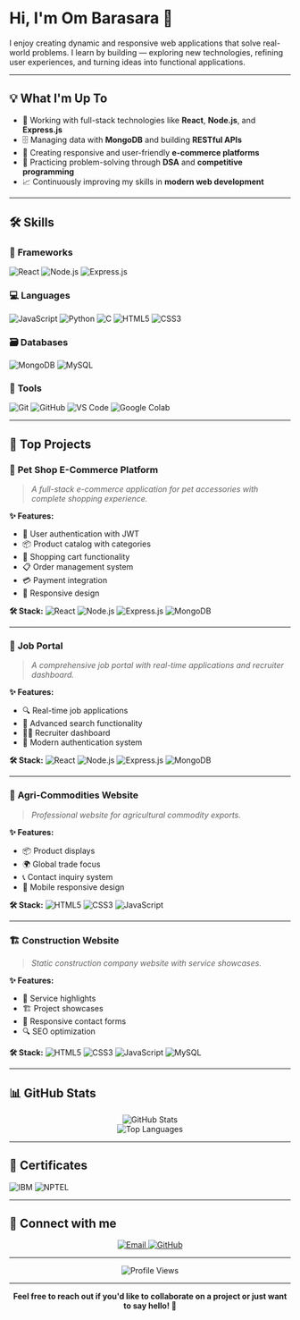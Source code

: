 # Hi, I'm Om Barasara 👋

I enjoy creating dynamic and responsive web applications that solve real-world problems. I learn by building — exploring new technologies, refining user experiences, and turning ideas into functional applications.

---

## 💡 What I'm Up To

- 🔧 Working with full-stack technologies like **React**, **Node.js**, and **Express.js**
- 🗄️ Managing data with **MongoDB** and building **RESTful APIs**
- 🛒 Creating responsive and user-friendly **e-commerce platforms**
- 🧠 Practicing problem-solving through **DSA** and **competitive programming**
- 📈 Continuously improving my skills in **modern web development**

---

## 🛠️ Skills

### 🚀 **Frameworks**
![React](https://img.shields.io/badge/React-20232A?style=for-the-badge&logo=react&logoColor=61DAFB)
![Node.js](https://img.shields.io/badge/Node.js-43853D?style=for-the-badge&logo=node.js&logoColor=white)
![Express.js](https://img.shields.io/badge/Express.js-404D59?style=for-the-badge&logo=express&logoColor=white)

### 💻 **Languages**
![JavaScript](https://img.shields.io/badge/JavaScript-F7DF1E?style=for-the-badge&logo=javascript&logoColor=black)
![Python](https://img.shields.io/badge/Python-3776AB?style=for-the-badge&logo=python&logoColor=white)
![C](https://img.shields.io/badge/C-00599C?style=for-the-badge&logo=c&logoColor=white)
![HTML5](https://img.shields.io/badge/HTML5-E34F26?style=for-the-badge&logo=html5&logoColor=white)
![CSS3](https://img.shields.io/badge/CSS3-1572B6?style=for-the-badge&logo=css3&logoColor=white)

### 🗃️ **Databases**
![MongoDB](https://img.shields.io/badge/MongoDB-4EA94B?style=for-the-badge&logo=mongodb&logoColor=white)
![MySQL](https://img.shields.io/badge/MySQL-4479A1?style=for-the-badge&logo=mysql&logoColor=white)

### 🧰 **Tools**
![Git](https://img.shields.io/badge/Git-F05032?style=for-the-badge&logo=git&logoColor=white)
![GitHub](https://img.shields.io/badge/GitHub-100000?style=for-the-badge&logo=github&logoColor=white)
![VS Code](https://img.shields.io/badge/VS_Code-007ACC?style=for-the-badge&logo=visual-studio-code&logoColor=white)
![Google Colab](https://img.shields.io/badge/Colab-F9AB00?style=for-the-badge&logo=googlecolab&logoColor=white)

---

## 🚀 Top Projects

### 🐾 **Pet Shop E-Commerce Platform**
> *A full-stack e-commerce application for pet accessories with complete shopping experience.*

**✨ Features:**
- 🔐 User authentication with JWT
- 📦 Product catalog with categories
- 🛒 Shopping cart functionality
- 📋 Order management system
- 💳 Payment integration
- 📱 Responsive design

**🛠️ Stack:** ![React](https://img.shields.io/badge/React-20232A?style=flat&logo=react&logoColor=61DAFB) ![Node.js](https://img.shields.io/badge/Node.js-43853D?style=flat&logo=node.js&logoColor=white) ![Express.js](https://img.shields.io/badge/Express.js-404D59?style=flat&logo=express&logoColor=white) ![MongoDB](https://img.shields.io/badge/MongoDB-4EA94B?style=flat&logo=mongodb&logoColor=white)

---

### 💼 **Job Portal**
> *A comprehensive job portal with real-time applications and recruiter dashboard.*

**✨ Features:**
- 🔍 Real-time job applications
- 🔎 Advanced search functionality
- 👨‍💼 Recruiter dashboard
- 🔐 Modern authentication system

**🛠️ Stack:** ![React](https://img.shields.io/badge/React-20232A?style=flat&logo=react&logoColor=61DAFB) ![Node.js](https://img.shields.io/badge/Node.js-43853D?style=flat&logo=node.js&logoColor=white) ![Express.js](https://img.shields.io/badge/Express.js-404D59?style=flat&logo=express&logoColor=white) ![MongoDB](https://img.shields.io/badge/MongoDB-4EA94B?style=flat&logo=mongodb&logoColor=white)

---

### 🌾 **Agri-Commodities Website**
> *Professional website for agricultural commodity exports.*

**✨ Features:**
- 📦 Product displays
- 🌍 Global trade focus
- 📞 Contact inquiry system
- 📱 Mobile responsive design

**🛠️ Stack:** ![HTML5](https://img.shields.io/badge/HTML5-E34F26?style=flat&logo=html5&logoColor=white) ![CSS3](https://img.shields.io/badge/CSS3-1572B6?style=flat&logo=css3&logoColor=white) ![JavaScript](https://img.shields.io/badge/JavaScript-F7DF1E?style=flat&logo=javascript&logoColor=black)

---

### 🏗️ **Construction Website**
> *Static construction company website with service showcases.*

**✨ Features:**
- 🏢 Service highlights
- 🏗️ Project showcases
- 📝 Responsive contact forms
- 🔍 SEO optimization

**🛠️ Stack:** ![HTML5](https://img.shields.io/badge/HTML5-E34F26?style=flat&logo=html5&logoColor=white) ![CSS3](https://img.shields.io/badge/CSS3-1572B6?style=flat&logo=css3&logoColor=white) ![JavaScript](https://img.shields.io/badge/JavaScript-F7DF1E?style=flat&logo=javascript&logoColor=black) ![MySQL](https://img.shields.io/badge/MySQL-4479A1?style=flat&logo=mysql&logoColor=white)

---

## 📊 GitHub Stats

<div align="center">
  <img src="https://github-readme-stats.vercel.app/api?username=Om-5300&show_icons=true&theme=radical" alt="GitHub Stats" />
</div>

<div align="center">
  <img src="https://github-readme-stats.vercel.app/api/top-langs/?username=Om-5300&layout=compact&theme=radical" alt="Top Languages" />
</div>

---

## 📜 Certificates

![IBM](https://img.shields.io/badge/IBM-Cyber_Security_Fundamentals-blue?style=for-the-badge)
![NPTEL](https://img.shields.io/badge/NPTEL-Understanding_Incubation_and_Entrepreneurship-green?style=for-the-badge)

---

## 🧠 Connect with me

<div align="center">
  <a href="mailto:ombarasara123@email.com">
    <img src="https://img.shields.io/badge/Email-D14836?style=for-the-badge&logo=gmail&logoColor=white" alt="Email" />
  </a>
  <a href="https://github.com/Om-5300">
    <img src="https://img.shields.io/badge/GitHub-100000?style=for-the-badge&logo=github&logoColor=white" alt="GitHub" />
  </a>
</div>

---

<div align="center">
  <img src="https://komarev.com/ghpvc/?username=Om-5300&style=flat-square&color=blue" alt="Profile Views" />
</div>

---

<div align="center">
  <strong>Feel free to reach out if you'd like to collaborate on a project or just want to say hello! 👋</strong>
</div> 
